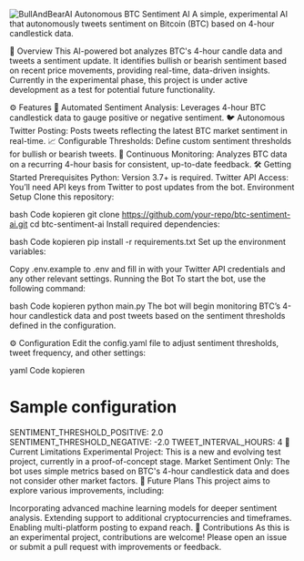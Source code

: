 ![BullAndBearAI](https://github.com/user-attachments/assets/b89ce239-303f-41f8-aaff-867bbe978a50)
Autonomous BTC Sentiment AI
A simple, experimental AI that autonomously tweets sentiment on Bitcoin (BTC) based on 4-hour candlestick data.

🚀 Overview
This AI-powered bot analyzes BTC's 4-hour candle data and tweets a sentiment update. It identifies bullish or bearish sentiment based on recent price movements, providing real-time, data-driven insights. Currently in the experimental phase, this project is under active development as a test for potential future functionality.

⚙️ Features
🧠 Automated Sentiment Analysis: Leverages 4-hour BTC candlestick data to gauge positive or negative sentiment.
🐦 Autonomous Twitter Posting: Posts tweets reflecting the latest BTC market sentiment in real-time.
📈 Configurable Thresholds: Define custom sentiment thresholds for bullish or bearish tweets.
🔄 Continuous Monitoring: Analyzes BTC data on a recurring 4-hour basis for consistent, up-to-date feedback.
🛠️ Getting Started
Prerequisites
Python: Version 3.7+ is required.
Twitter API Access: You’ll need API keys from Twitter to post updates from the bot.
Environment Setup
Clone this repository:

bash
Code kopieren
git clone https://github.com/your-repo/btc-sentiment-ai.git
cd btc-sentiment-ai
Install required dependencies:

bash
Code kopieren
pip install -r requirements.txt
Set up the environment variables:

Copy .env.example to .env and fill in with your Twitter API credentials and any other relevant settings.
Running the Bot
To start the bot, use the following command:

bash
Code kopieren
python main.py
The bot will begin monitoring BTC’s 4-hour candlestick data and post tweets based on the sentiment thresholds defined in the configuration.

⚙️ Configuration
Edit the config.yaml file to adjust sentiment thresholds, tweet frequency, and other settings:

yaml
Code kopieren
# Sample configuration
SENTIMENT_THRESHOLD_POSITIVE: 2.0
SENTIMENT_THRESHOLD_NEGATIVE: -2.0
TWEET_INTERVAL_HOURS: 4
📌 Current Limitations
Experimental Project: This is a new and evolving test project, currently in a proof-of-concept stage.
Market Sentiment Only: The bot uses simple metrics based on BTC's 4-hour candlestick data and does not consider other market factors.
📄 Future Plans
This project aims to explore various improvements, including:

Incorporating advanced machine learning models for deeper sentiment analysis.
Extending support to additional cryptocurrencies and timeframes.
Enabling multi-platform posting to expand reach.
🤝 Contributions
As this is an experimental project, contributions are welcome! Please open an issue or submit a pull request with improvements or feedback.
